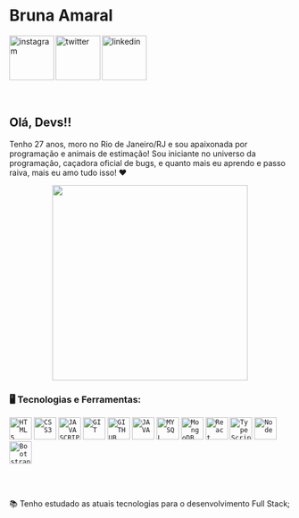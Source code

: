 <div dsplay="inline-block">
 
 <h1 align="left">Bruna Amaral</h1>
 <a href="https://www.instagram.com/brunaa.08/">
    <img align="left" width="80px" src="https://i.ibb.co/qkGSp1D/instagram.png" alt="instagram" style="vertical-align:top;">
  </a> 
  <a href="https://twitter.com/DevBrunaa">
    <img align="left" width="80px" src="https://i.ibb.co/ZcFHDpv/twitter.png" alt="twitter" style="vertical-align:top;">
  </a>
  <a href="https://www.linkedin.com/in/brunaamaraldev/">
    <img width="80px" src="https://i.ibb.co/RyZx12b/linkedin.png" alt="linkedin" style="vertical-align:top;">
  </a>
</div>


</br>
</br>

## Olá, Devs!!

Tenho 27 anos, moro no Rio de Janeiro/RJ e sou apaixonada por programação e animais de estimação! Sou iniciante no universo da programação, caçadora oficial de bugs, e quanto mais eu aprendo e passo raiva, mais eu amo tudo isso!  ❤

<p align="center">
  <img src="https://super.abril.com.br/wp-content/uploads/2016/09/super_imggato_digitando_0.gif" width="350">
</p>

### 🖥️ Tecnologias e Ferramentas: 
<code><img width="40px" src="https://cdn.jsdelivr.net/gh/devicons/devicon/icons/html5/html5-original-wordmark.svg" title = "HTML5"/></code>
<code><img width="40px" src="https://cdn.jsdelivr.net/gh/devicons/devicon/icons/css3/css3-original-wordmark.svg" title = "CSS3"/></code>
<code><img width="40px" src="https://cdn.jsdelivr.net/gh/devicons/devicon/icons/javascript/javascript-original.svg" title = "JAVASCRIPT"/></code>
<code><img width="40px" src="https://cdn.jsdelivr.net/gh/devicons/devicon/icons/git/git-original.svg" title = "GIT"/></code>
<code><img width="40px" src="https://cdn.jsdelivr.net/gh/devicons/devicon/icons/github/github-original.svg" title = "GITHUB"/></code>
<code><img width="40px" src="https://cdn.jsdelivr.net/gh/devicons/devicon/icons/java/java-original.svg" title = "JAVA"/></code>
<code><img width="40px" src="https://cdn.jsdelivr.net/gh/devicons/devicon/icons/mysql/mysql-original.svg" title = "MYSQL"/></code>
<code><img width="40px" src="https://icongr.am/devicon/mongodb-original.svg?size=128&color=currentColor"  title = "MongoDB"/></code>
<code><img width="40px" src="https://icongr.am/devicon/react-original.svg?size=128&color=currentColor" title = "React"/></code>
<code><img width="40px" src="https://icongr.am/devicon/typescript-original.svg?size=128&color=currentColor" title = "TypeScript"/></code>
<code><img width="40px" src="https://icongr.am/devicon/nodejs-original.svg?size=128&color=currentColor" title = "Node"/></code>
<code><img width="40px" src="https://icongr.am/devicon/bootstrap-plain.svg?size=128&color=currentColor" title = "Bootstrap"/></code>

</br>
</br>

<div display="inline-block">
 <p align="left">📚 Tenho estudado as atuais tecnologias para o desenvolvimento Full Stack;</p>
</div>

</br>
</br>





 
